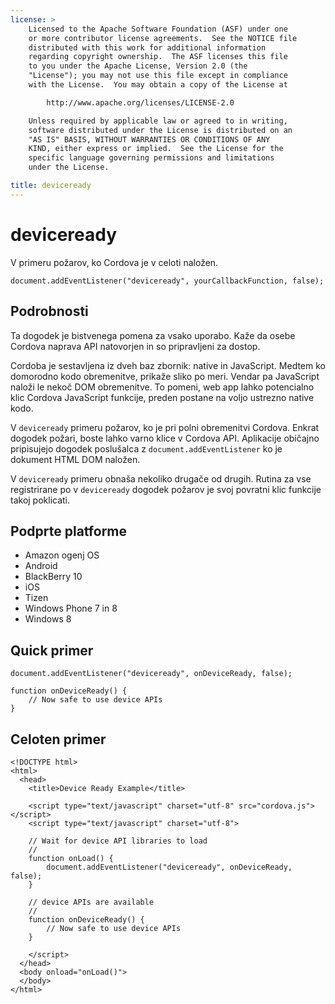 ```yaml
---
license: >
    Licensed to the Apache Software Foundation (ASF) under one
    or more contributor license agreements.  See the NOTICE file
    distributed with this work for additional information
    regarding copyright ownership.  The ASF licenses this file
    to you under the Apache License, Version 2.0 (the
    "License"); you may not use this file except in compliance
    with the License.  You may obtain a copy of the License at

        http://www.apache.org/licenses/LICENSE-2.0

    Unless required by applicable law or agreed to in writing,
    software distributed under the License is distributed on an
    "AS IS" BASIS, WITHOUT WARRANTIES OR CONDITIONS OF ANY
    KIND, either express or implied.  See the License for the
    specific language governing permissions and limitations
    under the License.

title: deviceready
---
```


# deviceready

V primeru požarov, ko Cordova je v celoti naložen.

    document.addEventListener("deviceready", yourCallbackFunction, false);
    

## Podrobnosti

Ta dogodek je bistvenega pomena za vsako uporabo. Kaže da osebe Cordova naprava API natovorjen in so pripravljeni za dostop.

Cordoba je sestavljena iz dveh baz zbornik: native in JavaScript. Medtem ko domorodno kodo obremenitve, prikaže sliko po meri. Vendar pa JavaScript naloži le nekoč DOM obremenitve. To pomeni, web app lahko potencialno klic Cordova JavaScript funkcije, preden postane na voljo ustrezno native kodo.

V `deviceready` primeru požarov, ko je pri polni obremenitvi Cordova. Enkrat dogodek požari, boste lahko varno klice v Cordova API. Aplikacije običajno pripisujejo dogodek poslušalca z `document.addEventListener` ko je dokument HTML DOM naložen.

V `deviceready` primeru obnaša nekoliko drugače od drugih. Rutina za vse registrirane po v `deviceready` dogodek požarov je svoj povratni klic funkcije takoj poklicati.

## Podprte platforme

*   Amazon ogenj OS
*   Android
*   BlackBerry 10
*   iOS
*   Tizen
*   Windows Phone 7 in 8
*   Windows 8

## Quick primer

    document.addEventListener("deviceready", onDeviceReady, false);
    
    function onDeviceReady() {
        // Now safe to use device APIs
    }
    

## Celoten primer

    <!DOCTYPE html>
    <html>
      <head>
        <title>Device Ready Example</title>
    
        <script type="text/javascript" charset="utf-8" src="cordova.js"></script>
        <script type="text/javascript" charset="utf-8">
    
        // Wait for device API libraries to load
        //
        function onLoad() {
            document.addEventListener("deviceready", onDeviceReady, false);
        }
    
        // device APIs are available
        //
        function onDeviceReady() {
            // Now safe to use device APIs
        }
    
        </script>
      </head>
      <body onload="onLoad()">
      </body>
    </html>